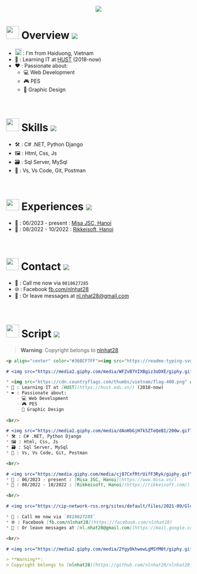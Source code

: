 <p align="center" color="#36BCF7FF"><img src="https://readme-typing-svg.herokuapp.com?lines=Hi+everyone;I'm+Nguyen+Long+Nhat;I'm+a+MISA+Fresher+Web;I'm+a+Web 05's Member"></p>

# <img src="https://media2.giphy.com/media/WFZvB7VIXBgiz3oDXE/giphy.gif" width="35px" height="35px"> Overview <img src="https://user-images.githubusercontent.com/73097560/115834477-dbab4500-a447-11eb-908a-139a6edaec5c.gif">

* <img src="https://cdn.countryflags.com/thumbs/vietnam/flag-400.png" width="18px"> : I'm from Haiduong, Vietnam
* 🎒 : Learning IT at [HUST](https://hust.edu.vn/) (2018-now)
* ❤️ : Passionate about:
    - 💻 Web Development
    - 🎮 PES
    - 🎨 Graphic Design
    
<br/>

# <img src="https://media2.giphy.com/media/dAoHbGjH7k5ZTeQeBI/200w.gif?cid=6c09b952hvbsqokzntqfjd5f0gqpxblslsm3ahi6je9l0qqb&ep=v1_gifs_search&rid=200w.gif&ct=s" width="35px" height="35px"> Skills <img src="https://user-images.githubusercontent.com/73097560/115834477-dbab4500-a447-11eb-908a-139a6edaec5c.gif">
* 🛠️ : C# .NET, Python Django 
* 🖼️ : Html, Css, Js
* 🗃️ : Sql Server, MySql
* 🔧 : Vs, Vs Code, Git, Postman

<br/>

# <img src="https://media.giphy.com/media/cj87CxfRtrUifF3Ryk/giphy.gif" width="35px" height="30px"> Experiences <img src="https://user-images.githubusercontent.com/73097560/115834477-dbab4500-a447-11eb-908a-139a6edaec5c.gif">
* 🏨 : 06/2023 - present : [Misa JSC, Hanoi](https://www.misa.vn/)
* 🏬 : 08/2022 - 10/2022 : [Rikkeisoft, Hanoi](https://rikkeisoft.com/)

<br/>

# <img src="https://cip-network-rss.org/sites/default/files/2021-09/Globe_CIP_0.gif" width="34px" height="33px"> Contact <img src="https://user-images.githubusercontent.com/73097560/115834477-dbab4500-a447-11eb-908a-139a6edaec5c.gif">

* 📱 : Call me now via `0818627285`
* 🌐 : Facebook [fb.com/nlnhat28](https://facebook.com/nlnhat28)
* 📧 : Or leave messages at [nl.nhat28@gmail.com](https://mail.google.com/mail/u/1/#inbox?compose=CllgCKCBjtvwGvqLZhmbXgnhfWnmmksJpgLSrfVZNsJrgtQKJTbJbbJmnjjHhbKHHMRRjnWLNnq)

<br/>

# <img src="https://media2.giphy.com/media/2Ygy0khwewLgMSYM0t/giphy.gif?cid=6c09b9525r6vbczrrnrodfo7jq9agijtcg8e808uj10j8lr5&ep=v1_stickers_related&rid=giphy.gif&ct=s" width="35px" height="35px"> Script <img src="https://user-images.githubusercontent.com/73097560/115834477-dbab4500-a447-11eb-908a-139a6edaec5c.gif">

> **Warning**:
> Copyright belongs to [nlnhat28](https://github.com/nlnhat28/nlnhat28.git)
```md
<p align="center" color="#36BCF7FF"><img src="https://readme-typing-svg.herokuapp.com?lines=Hi+everyone;I'm+Nguyen+Long+Nhat;I'm+a+MISA+Fresher+Web;I'm+a+Web 05's Member"></p>

# <img src="https://media2.giphy.com/media/WFZvB7VIXBgiz3oDXE/giphy.gif" width="35px" height="35px"> Overview <img src="https://user-images.githubusercontent.com/73097560/115834477-dbab4500-a447-11eb-908a-139a6edaec5c.gif">

* <img src="https://cdn.countryflags.com/thumbs/vietnam/flag-400.png" width="18px"> : I'm from Haiduong, Vietnam
* 🎒 : Learning IT at [HUST](https://hust.edu.vn/) (2018-now)
* ❤️ : Passionate about:
    - 💻 Web Development
    - 🎮 PES
    - 🎨 Graphic Design
    
<br/>

# <img src="https://media2.giphy.com/media/dAoHbGjH7k5ZTeQeBI/200w.gif?cid=6c09b952hvbsqokzntqfjd5f0gqpxblslsm3ahi6je9l0qqb&ep=v1_gifs_search&rid=200w.gif&ct=s" width="35px" height="35px"> Skills <img src="https://user-images.githubusercontent.com/73097560/115834477-dbab4500-a447-11eb-908a-139a6edaec5c.gif">
* 🛠️ : C# .NET, Python Django 
* 🖼️ : Html, Css, Js
* 🗃️ : Sql Server, MySql
* 🔧 : Vs, Vs Code, Git, Postman

<br/>

# <img src="https://media.giphy.com/media/cj87CxfRtrUifF3Ryk/giphy.gif" width="35px" height="30px"> Experiences <img src="https://user-images.githubusercontent.com/73097560/115834477-dbab4500-a447-11eb-908a-139a6edaec5c.gif">
* 🏨 : 06/2023 - present : [Misa JSC, Hanoi](https://www.misa.vn/)
* 🏬 : 08/2022 - 10/2022 : [Rikkeisoft, Hanoi](https://rikkeisoft.com/)

<br/>

# <img src="https://cip-network-rss.org/sites/default/files/2021-09/Globe_CIP_0.gif" width="34px" height="33px"> Contact <img src="https://user-images.githubusercontent.com/73097560/115834477-dbab4500-a447-11eb-908a-139a6edaec5c.gif">

* 📱 : Call me now via `0818627285`
* 🌐 : Facebook [fb.com/nlnhat28](https://facebook.com/nlnhat28)
* 📧 : Or leave messages at [nl.nhat28@gmail.com](https://mail.google.com/mail/u/1/#inbox?compose=CllgCKCBjtvwGvqLZhmbXgnhfWnmmksJpgLSrfVZNsJrgtQKJTbJbbJmnjjHhbKHHMRRjnWLNnq)

<br/>

# <img src="https://media2.giphy.com/media/2Ygy0khwewLgMSYM0t/giphy.gif?cid=6c09b9525r6vbczrrnrodfo7jq9agijtcg8e808uj10j8lr5&ep=v1_stickers_related&rid=giphy.gif&ct=s" width="35px" height="35px"> Script <img src="https://user-images.githubusercontent.com/73097560/115834477-dbab4500-a447-11eb-908a-139a6edaec5c.gif">

> **Warning**:
> Copyright belongs to [nlnhat28](https://github.com/nlnhat28/nlnhat28.git)
```
